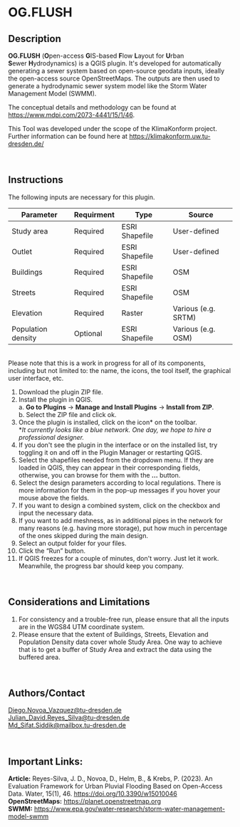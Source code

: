 # **OG.FLUSH**

## Description
**OG.FLUSH** (**O**pen-access **G**IS-based **F**low **L**ayout for **U**rban **S**ewer **H**ydrodynamics) is a QGIS plugin. It's developed for automatically generating a sewer system based on open-source geodata inputs, ideally the open-access source OpenStreetMaps. The outputs are then used to generate a hydrodynamic sewer system model like the Storm Water Management Model (SWMM).

The conceptual details and methodology can be found at https://www.mdpi.com/2073-4441/15/1/46.

This Tool was developed under the scope of the KlimaKonform project. Further information can be found here at https://klimakonform.uw.tu-dresden.de/

<br>

## Instructions
The following inputs are necessary for this plugin.


| Parameter | Requirment | Type | Source |
| --- | --- | --- | --- |
| Study area | Required | ESRI Shapefile | User-defined |
| Outlet | Required | ESRI Shapefile | User-defined |
| Buildings | Required | ESRI Shapefile | OSM |
| Streets | Required | ESRI Shapefile | OSM |
| Elevation | Required | Raster | Various (e.g. SRTM) |
| Population density | Optional | ESRI Shapefile | Various (e.g. OSM) |

\
Please note that this is a work in progress for all of its components, including but not limited to: the name, the icons, the tool itself, the graphical user interface, etc. 

1.	Download the plugin ZIP file.  
2.	Install the plugin in QGIS.  
  a.	**Go to Plugins** → **Manage and Install Plugins** → **Install from ZIP**.  
  b.	Select the ZIP file and click ok.  
3.	Once the plugin is installed, click on the icon* on the toolbar.  
    **It currently looks like a blue network. One day, we hope to hire a professional designer.*  
4.	If you don't see the plugin in the interface or on the installed list, try toggling it on and off in the Plugin Manager or restarting QGIS.
5.	Select the shapefiles needed from the dropdown menu. If they are loaded in QGIS, they can appear in their corresponding fields, otherwise, you can browse for them with the **…** button.  
6.	Select the design parameters according to local regulations. There is more information for them in the pop-up messages if you hover your mouse above the fields.  
7.	If you want to design a combined system, click on the checkbox and input the necessary data.  
8.	If you want to add meshness, as in additional pipes in the network for many reasons (e.g. having more storage), put how much in percentage of the ones skipped during the main design.  
9.	Select an output folder for your files.  
10.	Click the “Run” button.  
11.	If QGIS freezes for a couple of minutes, don't worry. Just let it work. Meanwhile, the progress bar should keep you company.  



<br>

## Considerations and Limitations
1.	For consistency and a trouble-free run, please ensure that all the inputs are in the WGS84 UTM coordinate system.
2.	Please ensure that the extent of Buildings, Streets, Elevation and Population Density data cover whole Study Area. One way to achieve that is to get a buffer of Study Area and extract the data using the buffered area.

<br>

## Authors/Contact
Diego.Novoa_Vazquez@tu-dresden.de  
Julian_David.Reyes_Silva@tu-dresden.de  
Md_Sifat.Siddik@mailbox.tu-dresden.de

<br>

## Important Links:
**Article:** Reyes-Silva, J. D., Novoa, D., Helm, B., & Krebs, P. (2023). An Evaluation Framework for Urban Pluvial Flooding Based on Open-Access Data. Water, 15(1), 46. https://doi.org/10.3390/w15010046  
**OpenStreetMaps:** https://planet.openstreetmap.org  
**SWMM:** https://www.epa.gov/water-research/storm-water-management-model-swmm
